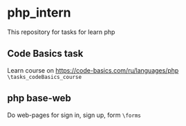 # php_intern
This repository for tasks for learn php

## Code Basics task

Learn course on https://code-basics.com/ru/languages/php
`\tasks_codeBasics_course`


## php base-web
Do web-pages for sign in, sign up, form
`\forms`
